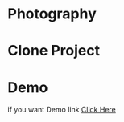 # Photography
# Clone Project
# Demo 
  if you want Demo link [Click Here](https://ravananlogesh.github.io/Photography/Photography.html)
